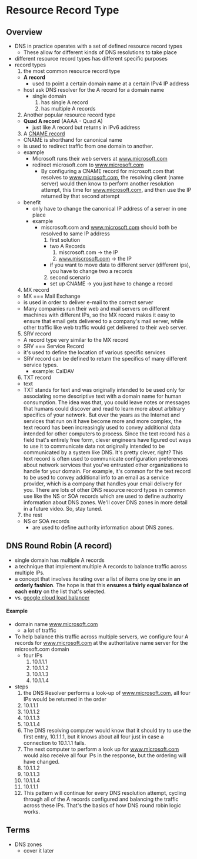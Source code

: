 # Resource Record Type

## Overview
* DNS in practice operates with a set of defined resource record types
  * These allow for different kinds of DNS resolutions to take place
* different resource record types has different specific purposes
* record types
  1. the most common resource record type
    * **A record**
      * used to point a certain domain name at a certain IPv4 IP address
    * host ask DNS resolver for the A record for a domain name
      * single domain
        1. has single A record
        2. has multiple A records
  2. Another popular resource record type
    * **Quad A record** (AAAA - Quad A)
      * just like A record but returns in IPv6 address
  3. A [CNAME record](https://en.wikipedia.org/wiki/CNAME_record)
    * CNAME is shorthand for canonical name
    * is used to redirect traffic from one domain to another.
    * example
      * Microsoft runs their web servers at www.microsoft.com
      * redirect microsoft.com to www.microsoft.com
        * By configuring a CNAME record for microsoft.com that resolves to www.microsoft.com, the resolving client (name server) would then know to perform another resolution attempt, this time for www.microsoft.com, and then use the IP returned by that second attempt
    * benefit
      * only have to change the canonical IP address of a server in one place
      * example
        * miscrosoft.com and www.microsoft.com should both be resolved to same IP address
          1. first solution
            * two A Records
              1. miscrosoft.com -> the IP
              2. www.miscrosoft.com -> the IP
            * if you want to move data to different server (different ips), you have to change two a records
          2. second scenario
            * set up CNAME -> you just have to change a record
  4. MX record
    * MX === Mail Exchange
    * is used in order to deliver e-mail to the correct server
    * Many companies run their web and mail servers on different machines with different IPs, so the MX record makes it easy to ensure that email gets delivered to a company's mail server, while other traffic like web traffic would get delivered to their web server.
  5. SRV record
    * A record type very similar to the MX record
    * SRV === Service Record
    * it's used to define the location of various specific services
    * SRV record can be defined to return the specifics of many different service types.
      * example: CalDAV
  6. TXT record
    * text
    * TXT stands for text and was originally intended to be used only for associating some descriptive text with a domain name for human consumption. The idea was that, you could leave notes or messages that humans could discover and read to learn more about arbitrary specifics of your network. But over the years as the Internet and services that run on it have become more and more complex, the text record has been increasingly used to convey additional data intended for other computers to process. Since the text record has a field that's entirely free form, clever engineers have figured out ways to use it to communicate data not originally intended to be communicated by a system like DNS. It's pretty clever, right? This text record is often used to communicate configuration preferences about network services that you've entrusted other organizations to handle for your domain. For example, it's common for the text record to be used to convey additional info to an email as a service provider, which is a company that handles your email delivery for you. There are lots of other DNS resource record types in common use like the NS or SOA records which are used to define authority information about DNS zones. We'll cover DNS zones in more detail in a future video. So, stay tuned.
  7. the rest
    * NS or SOA records
      * are used to define authority information about DNS zones.



## DNS Round Robin (A record)
  * single domain has multiple A records
  * a technique that implement multiple A records to balance traffic across multiple IPs.
  * a concept that involves iterating over a list of items one by one in **an orderly fashion**. The hope is that this **ensures a fairly equal balance of each entry** on the list that's selected.
  * vs. [google cloud load balancer](https://cloud.google.com/load-balancing/)


#### Example
* domain name www.microsoft.com
  * a lot of traffic
* To help balance this traffic across multiple servers, we configure four A records for www.microsoft.com at the authoritative name server for the microsoft.com domain
  * four IPs
    1. 10.1.1.1
    2. 10.1.1.2
    3. 10.1.1.3
    4. 10.1.1.4
* steps
  1. the DNS Resolver performs a look-up of www.microsoft.com, all four IPs would be returned in the order
    1. 10.1.1.1
    2. 10.1.1.2
    3. 10.1.1.3
    4. 10.1.1.4
  2. The DNS resolving computer would know that it should try to use the first entry, 10.1.1.1, but it knows about all four just in case a connection to 10.1.1.1 fails.
  3. The next computer to perform a look up for www.microsoft.com would also receive all four IPs in the response, but the ordering will have changed.
    1. 10.1.1.2
    2. 10.1.1.3
    3. 10.1.1.4
    4. 10.1.1.1
  4. This pattern will continue for every DNS resolution attempt, cycling through all of the A records configured and balancing the traffic across these IPs. That's the basics of how DNS round robin logic works.

## Terms
* DNS zones
  * cover it later
